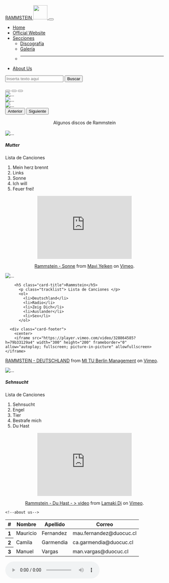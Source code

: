 <!DOCTYPE html>
<html lang="es">
  <head>
    <meta charset="utf-8">
    <meta name="viewport" content="width=device-width, initial-scale=1">
    <link href="https://cdn.jsdelivr.net/npm/bootstrap@5.1.3/dist/css/bootstrap.min.css" rel="stylesheet" integrity="sha384-1BmE4kWBq78iYhFldvKuhfTAU6auU8tT94WrHftjDbrCEXSU1oBoqyl2QvZ6jIW3" crossorigin="anonymous">
    <title>EVA01_MAURICIO-FERNANDEZ_CAMILA-GARMENDIA_MANUEL-VARGAS</title>
  </head>
  <body>
    <script src="https://cdn.jsdelivr.net/npm/bootstrap@5.1.3/dist/js/bootstrap.bundle.min.js" integrity="sha384-ka7Sk0Gln4gmtz2MlQnikT1wXgYsOg+OMhuP+IlRH9sENBO0LRn5q+8nbTov4+1p" crossorigin="anonymous"></script>
  <!--PAGINA CON BOOSTRAP-->
    <!--NAVBAR principal-->
      <nav class="navbar navbar-expand-lg navbar-dark bg-dark">
        <div class="container-fluid">
          <a class="navbar-brand" href="#">RAMMSTEIN <img src="https://i.pinimg.com/originals/07/81/53/07815322405c05bf029bec6ea6ef3524.jpg" width="45" alt="" class="d-inline-block align-middle mr-2"> </a>
           <button class="navbar-toggler" type="button" data-bs-toggle="collapse" data-bs-target="#navbarSupportedContent" aria-controls="navbarSupportedContent" aria-expanded="false" aria-label="Toggle navigation">
             <span class="navbar-toggler-icon"></span>
           </button>
            <div class="collapse navbar-collapse" id="navbarSupportedContent">
              <ul class="navbar-nav me-auto mb-2 mb-lg-0">
                <li class="nav-item">
                  <a class="nav-link active" aria-current="page" href="#">Home</a>
                </li>
                <li class="nav-item">
                  <a class="nav-link" href="https://www.rammstein.de/en/home/">Official Website</a>
                </li>
                <li class="nav-item dropdown">
                  <a class="nav-link dropdown-toggle" href="#" id="navbarDropdown" role="button" data-bs-toggle="dropdown" aria-expanded="false">
                    Secciones
                  </a>
                  <ul class="dropdown-menu" aria-labelledby="navbarDropdown">
                    <li><a class="dropdown-item" href="#Discos">Discografía</a></li>
                    <li><a class="dropdown-item" href="#">Galería</a></li>
                    <li><hr class="dropdown-divider"></li>
                  </ul>
                </li>
                <li class="nav-item">
                  <a class="nav-link active" aria-current="page" href="#about us">About Us</a>
                </li>
              </ul>
              <form class="d-flex">
                <input class="form-control me-2" type="search" placeholder="Inserta texto aquí" aria-label="Search">
                <button class="btn btn-outline-success" type="submit">Buscar</button>
              </form>
            </div>
          </div>
        </nav>
    <!--carrusel-->
    <div id="carouselExampleIndicators" class="carousel slide" data-bs-ride="carousel">
        <div class="carousel-indicators">
          <button type="button" data-bs-target="#carouselExampleIndicators" data-bs-slide-to="0" class="active" aria-current="true" aria-label="Slide 1"></button>
          <button type="button" data-bs-target="#carouselExampleIndicators" data-bs-slide-to="1" aria-label="Slide 2"></button>
          <button type="button" data-bs-target="#carouselExampleIndicators" data-bs-slide-to="2" aria-label="Slide 3"></button>
        </div>
        <div class="carousel-inner">
          <div class="carousel-item active">
            <img src="https://cdn.rammsteinworld.com/uploads/galerie/live/europe-stadium-tour-2019/2019-08-23/003.jpg" class="d-block w-100" alt="...">
          </div>
          <div class="carousel-item">
            <img src="https://cdn.rammsteinworld.com/uploads/galerie/live/europe-stadium-tour-2019/2019-08-23/017.jpg" class="d-block w-100" alt="...">
          </div>
          <div class="carousel-item">
            <img src="https://www.interal.nl/var/images/194e2693_1df8_4845_9a85_b52a192bc905-bahbtbjmh5.jpg" class="d-block w-100" alt="...">
          </div>
        </div>
        <button class="carousel-control-prev" type="button" data-bs-target="#carouselExampleIndicators" data-bs-slide="prev">
          <span class="carousel-control-prev-icon" aria-hidden="true"></span>
          <span class="visually-hidden">Anterior</span>
        </button>
        <button class="carousel-control-next" type="button" data-bs-target="#carouselExampleIndicators" data-bs-slide="next">
          <span class="carousel-control-next-icon" aria-hidden="true"></span>
          <span class="visually-hidden">Siguiente</span>
        </button>
      </div>
<!--discografia-->
<br>
<section id="Discos">
  <center> Algunos discos de Rammstein</center>
  <br>
  <div class="card-group">
    <div class="card">
      <img src="https://www.todorock.com/wp-content/uploads/2019/06/rammstein-mutter.jpg" class="card-img-top" alt="...">
      <h5 class="card-title">Mutter</h5>
          <p class="tracklist"> Lista de Canciones </p>
          <ol>
            <li>Mein herz brennt</li>
            <li>Links</li>
            <li>Sonne</li>
            <li>Ich will</li>
            <li>Feuer frei!</li>
          </ol>
      <div class="card-footer">
        <center>
        <iframe src="https://player.vimeo.com/video/34733827?h=fabedc65e4" width="300" height="200" frameborder="0" allow="autoplay; fullscreen; picture-in-picture" allowfullscreen></iframe>
<p><a href="https://vimeo.com/34733827">Rammstein - Sonne</a> from <a href="https://vimeo.com/themaviyelken">Mavi Yelken</a> on <a href="https://vimeo.com">Vimeo</a>.</p>
        </center>
</div>
    </div>
    <div class="card">
      <img src="https://www.todorock.com/wp-content/uploads/2019/06/rammstein-rammstein.png" class="card-img-top" alt="...">
      
        <h5 class="card-title">Rammstein</h5>
          <p class="tracklist"> Lista de Canciones </p>
          <ol>
            <li>Deutschland</li>
            <li>Radio</li>
            <li>Zeig Dich</li>
            <li>Auslander</li>
            <li>Sex</li>
          </ol>
      
      <div class="card-footer">
        <center>
        <iframe src="https://player.vimeo.com/video/328864585?h=79b33129a4" width="300" height="200" frameborder="0" allow="autoplay; fullscreen; picture-in-picture" allowfullscreen></iframe>
<p><a href="https://vimeo.com/328864585">RAMMSTEIN - DEUTSCHLAND</a> from <a href="https://vimeo.com/user40873445">MI TU Berlin Management</a> on <a href="https://vimeo.com">Vimeo</a>.</p>
        </center>
      </div>
    </div>
    <div class="card">
      <img src="https://www.todorock.com/wp-content/uploads/2019/06/rammstein-sehnsucht.jpg" class="card-img-top" alt="...">
      <h5 class="card-title">Sehnsucht</h5>
          <p class="tracklist"> Lista de Canciones </p>
          <ol>
            <li>Sehnsucht</li>
            <li>Engel</li>
            <li>Tier</li>
            <li>Bestrafe mich</li>
            <li>Du Hast</li>
          </ol>
      <div class="card-footer">
        <center>
        <iframe src="https://player.vimeo.com/video/99136587?h=ee7016b29a" width="300" height="200" frameborder="0" allow="autoplay; fullscreen; picture-in-picture" allowfullscreen></iframe>
<p><a href="https://vimeo.com/99136587">Rammstein - Du Hast - &gt; video</a> from <a href="https://vimeo.com/lamakidj">Lamaki Dj</a> on <a href="https://vimeo.com">Vimeo</a>.</p>
        </center>
      </div>
    </div>
  </div>
</section>

    <!--about us-->
   <div id = "about us">
    <table class="table table-dark table-striped">
      <thead>
        <tr>
          <th scope="col">#</th>
          <th scope="col">Nombre</th>
          <th scope="col">Apellido</th>
          <th scope="col">Correo</th>
        </tr>
      </thead>
      <tbody>
        <tr>
          <th scope="row">1</th>
          <td>Mauricio</td>
          <td>Fernandez</td>
          <td>mau.fernandez@duocuc.cl</td>
        </tr>
        <tr>
          <th scope="row">2</th>
          <td>Camila</td>
          <td>Garmendia</td>
          <td>ca.garmendia@duocuc.cl</td>
        </tr>
        <tr>
          <th scope="row">3</th>
          <td>Manuel</td>
          <td>Vargas</td>
          <td>man.vargas@duocuc.cl</td>
        </tr>
      </tbody>
    </table>
    </div>  
    <audio controls>
      <source src="song1.mp3" autoplay="autoplay" loop="loop"></source>
      <source src="song2.mp3" autoplay="autoplay" loop="loop"></source>
      <source src="song3.mp3" autoplay="autoplay" loop="loop"></source>
    </audio>
  </body>
</html>
